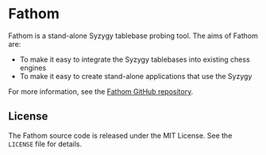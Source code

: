 # Fathom

Fathom is a stand-alone Syzygy tablebase probing tool. The aims of Fathom are:

-   To make it easy to integrate the Syzygy tablebases into existing chess engines
-   To make it easy to create stand-alone applications that use the Syzygy

For more information, see the [Fathom GitHub repository][github].

[github]: https://github.com/jdart1/Fathom

## License

The Fathom source code is released under the MIT License. See the `LICENSE` file for details.
